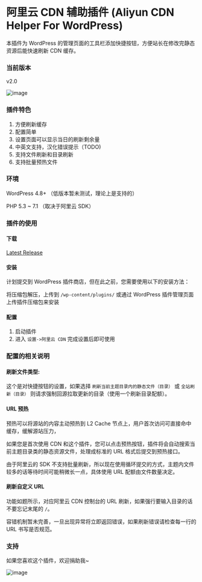 # 阿里云 CDN 辅助插件 (Aliyun CDN Helper For WordPress)

本插件为 WordPress 的管理页面的工具栏添加快捷按钮，方便站长在修改完静态资源后能快速刷新 CDN 缓存。

### 当前版本

v2.0

![image][image-1]

### 插件特色

1. 方便刷新缓存
2. 配置简单
3. 设置页面可以显示当日的刷新剩余量
4. 中英文支持，汉化错误提示（TODO)
5. 支持文件刷新和目录刷新
6. 支持批量预热文件

### 环境

WordPress 4.8+ （低版本暂未测试，理论上是支持的）

PHP 5.3 ~ 7.1 （取决于阿里云 SDK）

### 插件的使用
#### 下载
[Latest Release][1]

#### 安装

计划提交到 WordPress 插件商店，但在此之前，您需要使用以下的安装方法：

将压缩包解压，上传到 `/wp-content/plugins/` 或通过 WordPress 插件管理页面上传插件压缩包来安装

#### 配置

1. 启动插件
2. 进入 `设置->阿里云 CDN` 完成设置后即可使用

### 配置的相关说明
#### 刷新文件类型:

这个是对快捷按钮的设置，如果选择 `刷新当前主题目录内的静态文件（目录）` 或 `全站刷新（目录）` 则请求强制回源拉取更新的目录（使用一个刷新目录配额）。

#### URL 预热

预热可以将源站的内容主动预热到 L2 Cache 节点上，用户首次访问可直接命中缓存，缓解源站压力，

如果您是首次使用 CDN 和这个插件，您可以点击预热按钮，插件将会自动搜索当前主题目录类的静态资源文件，处理成标准的 URL 格式后提交到预热接口。

由于阿里云的 SDK 不支持批量刷新，所以现在使用循环提交的方式，主题内文件较多的话等待时间可能稍微长一点，具体使用 URL 配额由文件数量决定。

#### 刷新自定义 URL

功能如题所示，对应阿里云 CDN 控制台的 URL 刷新，如果强行要输入目录的话不要忘记末尾的 `/`。

容错机制暂未完善，一旦出现异常将立即返回错误，如果刷新错误请检查每一行的 URL 书写是否规范。


### 支持
如果您喜欢这个插件，欢迎捐助我~

![image][image-2]


[1]:	https://github.com/0xJacky/aliyun-cdn-helper/releases/latest

[image-1]:	https://raw.githubusercontent.com/0xJacky/aliyun-cdn-helper/master/screenshot.png
[image-2]:  https://dl.jackyu.cn/my_alipay.png?x-oss-process=image/resize,h_360